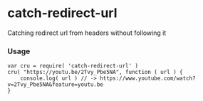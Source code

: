 # catch-redirect-url

Catching redirect url from headers without following it

### Usage
```
var cru = require( 'catch-redirect-url' )
cru( "https://youtu.be/2Tvy_Pbe5NA", function ( url ) {
    console.log( url ) // -> https://www.youtube.com/watch?v=2Tvy_Pbe5NA&feature=youtu.be
}
```